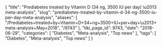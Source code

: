 {
    "title": "Prediabetes treated by Vitamin D (34 ng, 3500 IU per day) \u2013 meta-analysis",
    "slug": "prediabetes-treated-by-vitamin-d-34-ng-3500-iu-per-day-meta-analysis",
    "aliases": [
        "/Prediabetes+treated+by+Vitamin+D+34+ng+3500+IU+per+day+\u2013+meta-analysis+May+2018",
        "/9743"
    ],
    "tiki_page_id": 9743,
    "date": "2018-06-29",
    "categories": [
        "Diabetes",
        "Meta-analysis",
        "Top news"
    ],
    "tags": [
        "Diabetes",
        "Meta-analysis",
        "Top news"
    ]
}